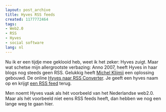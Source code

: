 ```yaml
---
layout: post_archive
title: Hyves RSS feeds
created: 1177772464
tags:
- Web2.0
- RSS
- Hyves
- social software
lang: nl
---
```

Nu ik er een tijdje mee geklooid heb, weet ik het zeker: Hyves zuigt. Maar wat schetse mijn allergrootste verbazing: Anno 2007, heeft Hyves in haar blogs nog steeds geen RSS. Gelukkig heeft [Michel Klijmij](http://michel.klijmij.net/) een oplossing gebouwd. De online [Hyves naar RSS Converter](http://hyvesblog2rss.klijmij.net). Je geeft een hyves naam op en krijgt [een RSS feed](http://hyvesblog2rss.klijmij.net/?h=berkes) terug.

Men noemt Hyves vaak als hét voorbeeld van het Nederlandse web2.0. Maar als hét voorbeeld niet eens RSS feeds heeft, dan hebben we nog een lange weg te gaan hier.
